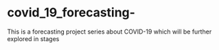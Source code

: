 # covid_19_forecasting-
This is a forecasting project series about COVID-19 which will be further explored in stages
